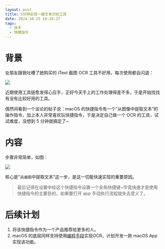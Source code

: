 ```yaml
---
layout: post
title: 5分钟实现一键文本识别工具
date: 2024-10-25 16:26:37
tags:
  - 技术
  - 快捷指令
---
```


# 背景

女朋友跟我吐槽了她购买的 iText 截图 OCR 工具不好用，每次使用都会闪退：

![](https://xiaohaoxing-1257815318.cos.ap-chengdu.myqcloud.com/blog/%E6%88%AA%E5%B1%8F2024-10-25%2016.34.40.png)

近期使用工具链愈发得心应手，正好今天手上的工作处理得差不多，于是开始找找有没有比较好用的工具。

偶然间看到一个谈论的帖子说：macOS 的快捷指令有一个“从图像中提取文本”的操作指令，加上本人非常喜欢玩快捷指令，于是决定自己做一个 OCR 的工具，试试难度，没想到 5 分钟就搞定了~

# 内容

步骤非常简单，如图：

![](https://xiaohaoxing-1257815318.cos.ap-chengdu.myqcloud.com/blog/%E6%88%AA%E5%B1%8F2024-11-06%2019.36.46.png)

核心是“从`截图`中提取文本”这一步，是这一切能快速实现的重要原因。

 > 最后记得在设置中给这个快捷指令设置一个全局快捷键~毕竟快速才是使用快捷指令的主要目的，如果要打开 app 手动执行流程就失去意义了。

# 后续计划

1. 将该快捷指令作为一个产品推荐给更多的人。
2. macOS 的底层同样支持使用[编程手段](https://developer.apple.com/documentation/vision/recognizing-text-in-images)实现OCR，计划开发一款 macOS App实现该功能。
